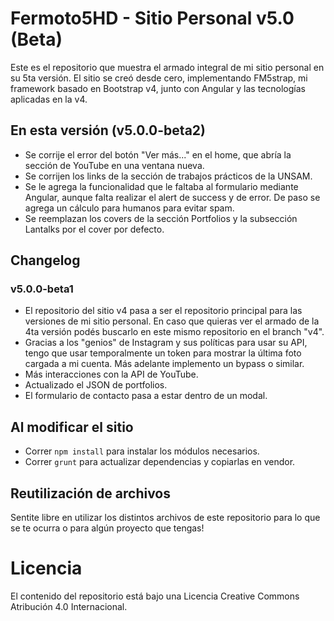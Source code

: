 # Fermoto5HD - Sitio Personal v5.0 (Beta)
Este es el repositorio que muestra el armado integral de mi sitio personal en su 5ta versión. 
El sitio se creó desde cero, implementando FM5strap, mi framework basado en Bootstrap v4, junto con Angular y las tecnologías aplicadas en la v4. 

## En esta versión (v5.0.0-beta2) 
* Se corrije el error del botón "Ver más..." en el home, que abría la sección de YouTube en una ventana nueva. 
* Se corrijen los links de la sección de trabajos prácticos de la UNSAM. 
* Se le agrega la funcionalidad que le faltaba al formulario mediante Angular, aunque falta realizar el alert de success y de error. De paso se agrega un cálculo para humanos para evitar spam. 
* Se reemplazan los covers de la sección Portfolios y la subsección Lantalks por el cover por defecto. 

## Changelog
### v5.0.0-beta1
* El repositorio del sitio v4 pasa a ser el repositorio principal para las versiones de mi sitio personal. En caso que quieras ver el armado de la 4ta versión podés buscarlo en este mismo repositorio en el branch "v4". 
* Gracias a los "genios" de Instagram y sus políticas para usar su API, tengo que usar temporalmente un token para mostrar la última foto cargada a mi cuenta. Más adelante implemento un bypass o similar. 
* Más interacciones con la API de YouTube. 
* Actualizado el JSON de portfolios. 
* El formulario de contacto pasa a estar dentro de un modal. 

## Al modificar el sitio 
* Correr `npm install` para instalar los módulos necesarios. 
* Correr `grunt` para actualizar dependencias y copiarlas en vendor. 

## Reutilización de archivos 
Sentite libre en utilizar los distintos archivos de este repositorio para lo que se te ocurra o para algún proyecto que tengas! 

# Licencia 
El contenido del repositorio está bajo una Licencia Creative Commons Atribución 4.0 Internacional.